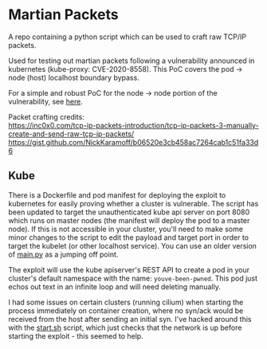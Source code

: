 # Martian Packets

A repo containing a python script which can be used to craft raw TCP/IP packets.

Used for testing out martian packets following a vulnerability announced in kubernetes (kube-proxy: CVE-2020-8558). This PoC covers the pod -> node (host) localhost boundary bypass.

For a simple and robust PoC for the node -> node portion of the vulnerability, see [here](https://github.com/kubernetes/kubernetes/issues/90259).

Packet crafting credits:  
https://inc0x0.com/tcp-ip-packets-introduction/tcp-ip-packets-3-manually-create-and-send-raw-tcp-ip-packets/  
https://gist.github.com/NickKaramoff/b06520e3cb458ac7264cab1c51fa33d6  

## Kube

There is a Dockerfile and pod manifest for deploying the exploit to kubernetes for easily proving whether a cluster is vulnerable. The script has been updated to target the unauthenticated kube api server on port 8080 which runs on master nodes (the manifest will deploy the pod to a master node). If this is not accessible in your cluster, you'll need to make some minor changes to the script to edit the payload and target port in order to target the kubelet (or other localhost service). You can use an older version of [main.py](https://github.com/rhysemmas/martian-packets/blob/ed48e1c90e006c0d533de7c8a430ff466381de42/main.py) as a jumping off point.  

The exploit will use the kube apiserver's REST API to create a pod in your cluster's default namespace with the name: `youve-been-pwned`. This pod just echos out text in an infinite loop and will need deleting manually.  

I had some issues on certain clusters (running cilium) when starting the process immediately on container creation, where no syn/ack would be received from the host after sending an initial syn. I've hacked around this with the [start.sh](./start.sh) script, which just checks that the network is up before starting the exploit - this seemed to help.
